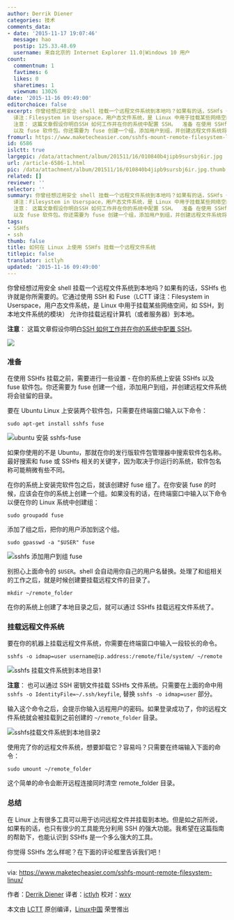 ```yaml
---
author: Derrik Diener
categories: 技术
comments_data:
- date: '2015-11-17 19:07:46'
  message: hao
  postip: 125.33.48.69
  username: 来自北京的 Internet Explorer 11.0|Windows 10 用户
count:
  commentnum: 1
  favtimes: 6
  likes: 0
  sharetimes: 1
  viewnum: 13026
date: '2015-11-16 09:49:00'
editorchoice: false
excerpt: 你曾经想过用安全 shell 挂载一个远程文件系统到本地吗？如果有的话，SSHfs 也许就是你所需要的。它通过使用 SSH 和 Fuse（LCTT
  译注：Filesystem in Userspace，用户态文件系统，是 Linux 中用于挂载某些网络空间，如 SSH，到本地文件系统的模块） 允许你挂载远程计算机（或者服务器）到本地。
  注意： 这篇文章假设你明白SSH 如何工作并在你的系统中配置 SSH。  准备 在使用 SSHfs 挂载之前，需要进行一些设置 - 在你的系统上安装 SSHfs
  以及 fuse 软件包。你还需要为 fuse 创建一个组，添加用户到组，并创建远程文件系统将会驻留的目录
fromurl: https://www.maketecheasier.com/sshfs-mount-remote-filesystem-linux/
id: 6586
islctt: true
largepic: /data/attachment/album/201511/16/010840b4jipb9sursbj6ir.jpg
url: /article-6586-1.html
pic: /data/attachment/album/201511/16/010840b4jipb9sursbj6ir.jpg.thumb.jpg
related: []
reviewer: ''
selector: ''
summary: 你曾经想过用安全 shell 挂载一个远程文件系统到本地吗？如果有的话，SSHfs 也许就是你所需要的。它通过使用 SSH 和 Fuse（LCTT
  译注：Filesystem in Userspace，用户态文件系统，是 Linux 中用于挂载某些网络空间，如 SSH，到本地文件系统的模块） 允许你挂载远程计算机（或者服务器）到本地。
  注意： 这篇文章假设你明白SSH 如何工作并在你的系统中配置 SSH。  准备 在使用 SSHfs 挂载之前，需要进行一些设置 - 在你的系统上安装 SSHfs
  以及 fuse 软件包。你还需要为 fuse 创建一个组，添加用户到组，并创建远程文件系统将会驻留的目录
tags:
- SSHfs
- ssh
thumb: false
title: 如何在 Linux 上使用 SSHfs 挂载一个远程文件系统
titlepic: false
translator: ictlyh
updated: '2015-11-16 09:49:00'
---
```


你曾经想过用安全 shell 挂载一个远程文件系统到本地吗？如果有的话，SSHfs 也许就是你所需要的。它通过使用 SSH 和 Fuse（LCTT 译注：Filesystem in Userspace，用户态文件系统，是 Linux 中用于挂载某些网络空间，如 SSH，到本地文件系统的模块） 允许你挂载远程计算机（或者服务器）到本地。


**注意**： 这篇文章假设你明白[SSH 如何工作并在你的系统中配置 SSH](https://www.maketecheasier.com/setup-ssh-ubuntu/)。


![](/data/attachment/album/201511/16/010840b4jipb9sursbj6ir.jpg)


### 准备


在使用 SSHfs 挂载之前，需要进行一些设置 - 在你的系统上安装 SSHfs 以及 fuse 软件包。你还需要为 fuse 创建一个组，添加用户到组，并创建远程文件系统将会驻留的目录。


要在 Ubuntu Linux 上安装两个软件包，只需要在终端窗口输入以下命令：



```
sudo apt-get install sshfs fuse

```

![ubuntu 安装 sshfs-fuse](/data/attachment/album/201511/16/010935gjnjcrc6rztc86t8.jpg)


如果你使用的不是 Ubuntu，那就在你的发行版软件包管理器中搜索软件包名称。最好搜索和 fuse 或 SSHfs 相关的关键字，因为取决于你运行的系统，软件包名称可能稍微有些不同。


在你的系统上安装完软件包之后，就该创建好 fuse 组了。在你安装 fuse 的时候，应该会在你的系统上创建一个组。如果没有的话，在终端窗口中输入以下命令以便在你的 Linux 系统中创建组：



```
sudo groupadd fuse

```

添加了组之后，把你的用户添加到这个组。



```
sudo gpasswd -a "$USER" fuse

```

![sshfs 添加用户到组 fuse](/data/attachment/album/201511/16/010936rvva653999996125.png)


别担心上面命令的 `$USER`。shell 会自动用你自己的用户名替换。处理了和组相关的工作之后，就是时候创建要挂载远程文件的目录了。



```
mkdir ~/remote_folder

```

在你的系统上创建了本地目录之后，就可以通过 SSHfs 挂载远程文件系统了。


### 挂载远程文件系统


要在你的机器上挂载远程文件系统，你需要在终端窗口中输入一段较长的命令。



```
sshfs -o idmap=user username@ip.address:/remote/file/system/ ~/remote

```

![sshfs 挂载文件系统到本地目录1](/data/attachment/album/201511/16/010936wz1qe2555tzqlzik.png)


**注意**： 也可以通过 SSH 密钥文件挂载 SSHfs 文件系统。只需要在上面的命中用 `sshfs -o IdentityFile=~/.ssh/keyfile`, 替换 `sshfs -o idmap=user` 部分。


输入这个命令之后，会提示你输入远程用户的密码。如果登录成功了，你的远程文件系统就会被挂载到之前创建的 `~/remote_folder` 目录。


![sshfs挂载文件系统到本地目录2](/data/attachment/album/201511/16/010937toiotinelfoohxuy.jpg)


使用完了你的远程文件系统，想要卸载它？容易吗？只需要在终端输入下面的命令：



```
sudo umount ~/remote_folder

```

这个简单的命令会断开远程连接同时清空 remote\_folder 目录。


### 总结


在 Linux 上有很多工具可以用于访问远程文件并挂载到本地。但是如之前所说，如果有的话，也只有很少的工具能充分利用 SSH 的强大功能。我希望在这篇指南的帮助下，也能认识到 SSHfs 是一个多么强大的工具。


你觉得 SSHfs 怎么样呢？在下面的评论框里告诉我们吧！




---


via: <https://www.maketecheasier.com/sshfs-mount-remote-filesystem-linux/>


作者：[Derrik Diener](https://www.maketecheasier.com/author/derrikdiener/) 译者：[ictlyh](http://mutouxiaogui.cn/blog/) 校对：[wxy](https://github.com/wxy)


本文由 [LCTT](https://github.com/LCTT/TranslateProject) 原创编译，[Linux中国](https://linux.cn/) 荣誉推出
